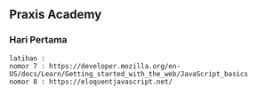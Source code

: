 ## Praxis Academy

### Hari Pertama

    latihan :
    nomor 7 : https://developer.mozilla.org/en-US/docs/Learn/Getting_started_with_the_web/JavaScript_basics
    nomor 8 : https://eloquentjavascript.net/
